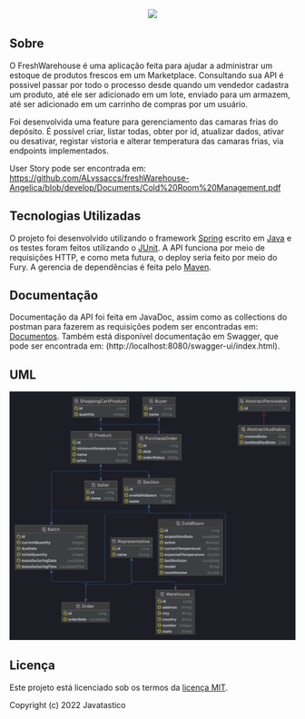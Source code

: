 <p align="center">
        <img src="https://avatars.githubusercontent.com/u/109238400?s=400&u=e5b242311297e5a0b1c2a7e4efd42d523c158b59&v=4">
</p>

## Sobre

O FreshWarehouse é uma aplicação feita para ajudar a administrar um estoque de produtos frescos em um Marketplace. Consultando sua API é possivel passar por todo o processo desde quando um vendedor cadastra um produto, até ele ser adicionado em um lote, enviado para um armazem, até ser adicionado em um carrinho de compras por um usuário.

Foi desenvolvida uma feature para gerenciamento das camaras frias do depósito. É possível criar, listar todas, obter por id, atualizar dados, ativar ou desativar, registar vistoria e alterar temperatura das camaras frias, via endpoints implementados.

User Story pode ser encontrada em: https://github.com/ALyssaccs/freshWarehouse-Angelica/blob/develop/Documents/Cold%20Room%20Management.pdf

## Tecnologias Utilizadas

O projeto foi desenvolvido utilizando o framework [Spring](https://spring.io/projects/spring-boot) escrito em [Java](https://www.java.com/pt-BR/) e os testes foram feitos utilizando o [JUnit](https://junit.org/junit5/). A API funciona por meio de requisições HTTP, e como meta futura, o deploy seria feito por meio do Fury. A gerencia de dependências é feita pelo [Maven](https://maven.apache.org/).

## Documentação

Documentação da API foi feita em JavaDoc, assim como as collections do postman para fazerem as requisições podem ser encontradas em: [Documentos](https://github.com/javatastico/freshWarehouse/tree/develop/Documents).
Também está disponível documentação em Swagger, que pode ser encontrada em: 
(http://localhost:8080/swagger-ui/index.html).


## UML

<p align="center">
  <img src="https://github.com/ALyssaccs/freshWarehouse-Angelica/blob/develop/Documents/freshWarehouse-entities.png?raw=true">
</p>

## Licença

Este projeto está licenciado sob os termos da [licença MIT](https://github.com/javatastico/freshWarehouse/blob/develop/LICENSE).

Copyright (c) 2022 Javatastico
